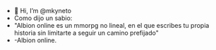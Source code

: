 - 👋 Hi, I’m @mkyneto
- Como dijo un sabio:
- "Albion online es un mmorpg no lineal, en el que escribes tu propia historia sin limitarte a seguir un camino prefijado"
- -Albion online.
